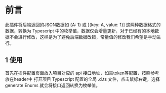 # 前言
此插件将后端返回的JSON数据如 {A: 1} 或 [{key: A, value: 1}] 这两种数据格式的数据，转换为 Typescript 中的枚举值，数据仅会增量更新，对于已经有的本地数据不会进行修改，这样是为了避免后端数据改错，常量值的修改我们希望是手动进行。

## 1 使用
首先在插件配置页面放入项目对应的 api 接口地址，如需token等配置，按照参考放在header中
打开项目 Typescript 配置的全局 .d.ts 文件，点击鼠标右键，选择generate Enums 就会将接口返回转换为枚举值。

